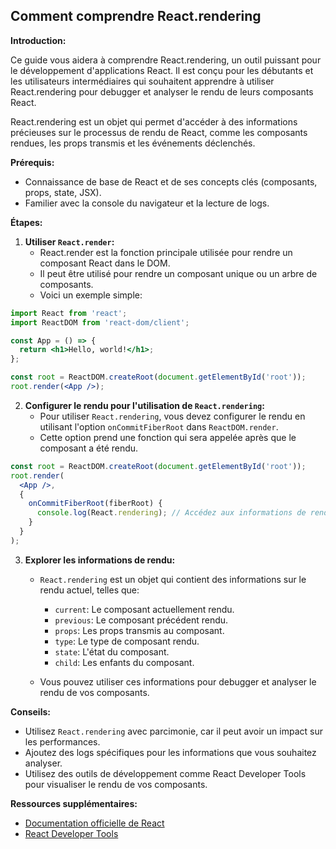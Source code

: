 

##  Comment comprendre React.rendering 

**Introduction:**

Ce guide vous aidera à comprendre React.rendering, un outil puissant pour le développement d'applications React. Il est conçu pour les débutants et les utilisateurs intermédiaires qui souhaitent apprendre à utiliser React.rendering pour debugger et analyser le rendu de leurs composants React.

React.rendering est un objet qui permet d'accéder à des informations précieuses sur le processus de rendu de React, comme les composants rendues, les props transmis et les événements déclenchés. 

**Prérequis:**

* Connaissance de base de React et de ses concepts clés (composants, props, state, JSX).
* Familier avec la console du navigateur et la lecture de logs.

**Étapes:**

1. **Utiliser `React.render`:**
   * React.render est la fonction principale utilisée pour rendre un composant React dans le DOM. 
   * Il peut être utilisé pour rendre un composant unique ou un arbre de composants.
   * Voici un exemple simple:

```jsx
import React from 'react';
import ReactDOM from 'react-dom/client';

const App = () => {
  return <h1>Hello, world!</h1>;
};

const root = ReactDOM.createRoot(document.getElementById('root'));
root.render(<App />);
```

2. **Configurer le rendu pour l'utilisation de `React.rendering`:**
   * Pour utiliser `React.rendering`, vous devez configurer le rendu en utilisant l'option `onCommitFiberRoot` dans `ReactDOM.render`. 
   * Cette option prend une fonction qui sera appelée après que le composant a été rendu.

```jsx
const root = ReactDOM.createRoot(document.getElementById('root'));
root.render(
  <App />,
  {
    onCommitFiberRoot(fiberRoot) {
      console.log(React.rendering); // Accédez aux informations de rendu
    }
  }
);
```

3. **Explorer les informations de rendu:**
   * `React.rendering` est un objet qui contient des informations sur le rendu actuel, telles que:
      * `current`: Le composant actuellement rendu.
      * `previous`: Le composant précédent rendu.
      * `props`: Les props transmis au composant.
      * `type`: Le type de composant rendu.
      * `state`: L'état du composant.
      * `child`: Les enfants du composant.

   * Vous pouvez utiliser ces informations pour debugger et analyser le rendu de vos composants.

**Conseils:**

* Utilisez `React.rendering` avec parcimonie, car il peut avoir un impact sur les performances.
* Ajoutez des logs spécifiques pour les informations que vous souhaitez analyser.
* Utilisez des outils de développement comme React Developer Tools pour visualiser le rendu de vos composants.

**Ressources supplémentaires:**

* [Documentation officielle de React](https://reactjs.org/docs/react-api.html#reactrender)
* [React Developer Tools](https://chrome.google.com/webstore/detail/react-developer-tools/fmkadmapgofadopljbjfkapdkohenffap)



